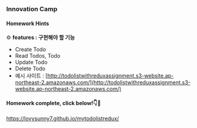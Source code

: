 ### Innovation Camp
#### Homework Hints
⚙ **features : 구현해야 할 기능**
- Create Todo
- Read Todos, Todo
- Update Todo
- Delete Todo
- 예시 사이트 : [http://todolistwithreduxassignment.s3-website.ap-northeast-2.amazonaws.com/](http://todolistwithreduxassignment.s3-website.ap-northeast-2.amazonaws.com/)

#### Homework complete, click below!👇🚀
 https://lovysunny7.github.io/mytodolistredux/